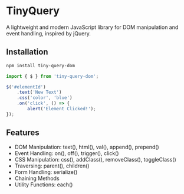 # TinyQuery

A lightweight and modern JavaScript library for DOM manipulation and event handling, inspired by jQuery.

## Installation

```bash
npm install tiny-query-dom
```

```javascript
import { $ } from 'tiny-query-dom';

$('#elementId')
    .text('New Text')
    .css('color', 'blue')
    .on('click', () => {
        alert('Element Clicked!');
});

```

## Features

- DOM Manipulation: text(), html(), val(), append(), prepend()
- Event Handling: on(), off(), trigger(), click()
- CSS Manipulation: css(), addClass(), removeClass(), toggleClass()
- Traversing: parent(), children()
- Form Handling: serialize()
- Chaining Methods
- Utility Functions: each()
